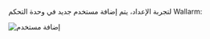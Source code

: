 لتجربة الإعداد، يتم إضافة مستخدم جديد في وحدة التحكم Wallarm:

![إضافة مستخدم](../../../../images/user-guides/settings/integrations/webhook-examples/adding-user.png)